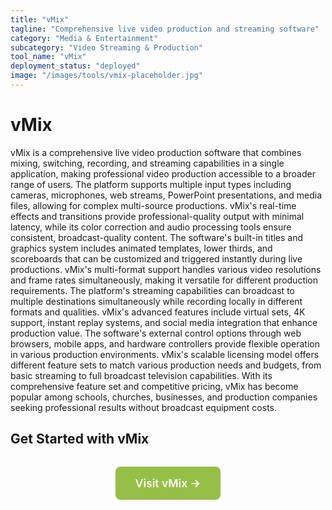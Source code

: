 ```yaml
---
title: "vMix"
tagline: "Comprehensive live video production and streaming software"
category: "Media & Entertainment"
subcategory: "Video Streaming & Production"
tool_name: "vMix"
deployment_status: "deployed"
image: "/images/tools/vmix-placeholder.jpg"
---
```


# vMix

vMix is a comprehensive live video production software that combines mixing, switching, recording, and streaming capabilities in a single application, making professional video production accessible to a broader range of users. The platform supports multiple input types including cameras, microphones, web streams, PowerPoint presentations, and media files, allowing for complex multi-source productions. vMix's real-time effects and transitions provide professional-quality output with minimal latency, while its color correction and audio processing tools ensure consistent, broadcast-quality content. The software's built-in titles and graphics system includes animated templates, lower thirds, and scoreboards that can be customized and triggered instantly during live productions. vMix's multi-format support handles various video resolutions and frame rates simultaneously, making it versatile for different production requirements. The platform's streaming capabilities can broadcast to multiple destinations simultaneously while recording locally in different formats and qualities. vMix's advanced features include virtual sets, 4K support, instant replay systems, and social media integration that enhance production value. The software's external control options through web browsers, mobile apps, and hardware controllers provide flexible operation in various production environments. vMix's scalable licensing model offers different feature sets to match various production needs and budgets, from basic streaming to full broadcast television capabilities. With its comprehensive feature set and competitive pricing, vMix has become popular among schools, churches, businesses, and production companies seeking professional results without broadcast equipment costs.

## Get Started with vMix

<div style="text-align: center; margin: 2rem 0;">
  <a href="https://www.vmix.com" target="_blank" rel="noopener noreferrer" style="display: inline-block; background: #96BF47; color: white; padding: 1rem 2rem; text-decoration: none; border-radius: 8px; font-weight: 600; font-size: 1.1rem;">Visit vMix →</a>
</div>
